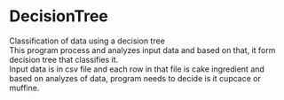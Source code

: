 # DecisionTree
Classification of data using a decision tree <br>
This program process and analyzes input data and based on that, it form decision tree that classifies it.<br>
Input data is in csv file and each row in that file is cake ingredient and based on analyzes of data, program needs to decide is it cupcace or muffine.
